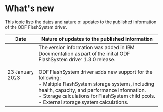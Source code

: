 # What's new

This topic lists the dates and nature of updates to the published information of the ODF FlashSystem driver.

|Date|Nature of updates to the published information|
|----|----------------------------------------------|
|23 January 2023|The version information was added in IBM Documentation as part of the initial ODF FlashSystem driver 1.3.0 release.<br><br>ODF FlashSystem driver adds new support for the following:<br>- Multiple FlashSystem storage systems, including health, capacity, and performance information.<br>- Storage calculations for FlashSystem child pools.<br>- External storage system calculations.|

